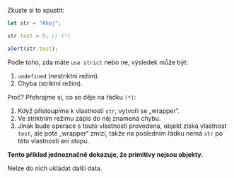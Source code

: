 
Zkuste si to spustit:

```js run
let str = "Ahoj";

str.test = 5; // (*)

alert(str.test);
```

Podle toho, zda máte `use strict` nebo ne, výsledek může být:
1. `undefined` (nestriktní režim).
2. Chyba (striktní režim).

Proč? Přehrajme si, co se děje na řádku `(*)`:

1. Když přistoupíme k vlastnosti `str`, vytvoří se „wrapper“.
2. Ve striktním režimu zápis do něj znamená chybu.
3. Jinak bude operace s touto vlastností provedena, objekt získá vlastnost `test`, ale poté „wrapper“ zmizí, takže na posledním řádku nemá `str` po této vlastnosti ani stopu.

**Tento příklad jednoznačně dokazuje, že primitivy nejsou objekty.**

Nelze do nich ukládat další data.

